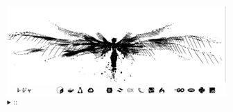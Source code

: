 <img src="./banner.png">
<details><summary> :: </summary>
<!--START_SECTION:waka-->

```
From: 09 August 2024 - To: 07 May 2025

Total Time: 1,335 hrs 11 mins

Python                     374 hrs 42 mins ///////------------------   26.04 %
PHP                        249 hrs 19 mins ////---------------------   17.33 %
Markdown                   208 hrs 59 mins ////---------------------   14.52 %
Other                      103 hrs 47 mins //-----------------------   07.21 %
```

<!--END_SECTION:waka-->
</details>
